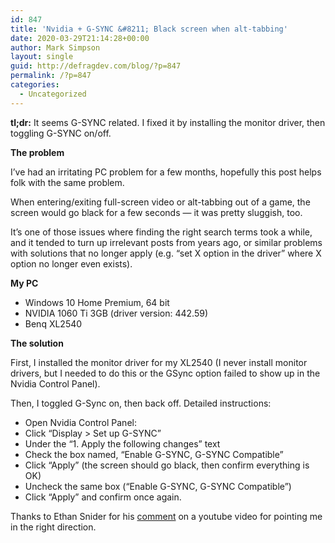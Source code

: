 ```yaml
---
id: 847
title: 'Nvidia + G-SYNC &#8211; Black screen when alt-tabbing'
date: 2020-03-29T21:14:28+00:00
author: Mark Simpson
layout: single
guid: http://defragdev.com/blog/?p=847
permalink: /?p=847
categories:
  - Uncategorized
---
```

**tl;dr:** It seems G-SYNC related. I fixed it by installing the monitor driver, then toggling G-SYNC on/off. 

**The problem**

I&#8217;ve had an irritating PC problem for a few months, hopefully this post helps folk with the same problem. 

When entering/exiting full-screen video or alt-tabbing out of a game, the screen would go black for a few seconds &#8212; it was pretty sluggish, too. 

It&#8217;s one of those issues where finding the right search terms took a while, and it tended to turn up irrelevant posts from years ago, or similar problems with solutions that no longer apply (e.g. &#8220;set X option in the driver&#8221; where X option no longer even exists).

**My PC**

  * Windows 10 Home Premium, 64 bit 
  * NVIDIA 1060 Ti 3GB (driver version: 442.59)
  * Benq XL2540 

**The solution**

First, I installed the monitor driver for my XL2540 (I never install monitor drivers, but I needed to do this or the GSync option failed to show up in the Nvidia Control Panel). 

Then, I toggled G-Sync on, then back off. Detailed instructions:

  * Open Nvidia Control Panel: 
  * Click &#8220;Display > Set up G-SYNC&#8221; 
  * Under the &#8220;1. Apply the following changes&#8221; text
  * Check the box named, &#8220;Enable G-SYNC, G-SYNC Compatible&#8221;
  * Click &#8220;Apply&#8221; (the screen should go black, then confirm everything is OK) 
  * Uncheck the same box (&#8220;Enable G-SYNC, G-SYNC Compatible&#8221;)
  * Click &#8220;Apply&#8221; and confirm once again.

Thanks to Ethan Snider for his [comment](https://www.youtube.com/watch?v=m0T0Oln6khk&lc=UgwnxpFEgo8lJnkTDHZ4AaABAg) on a youtube video for pointing me in the right direction.
